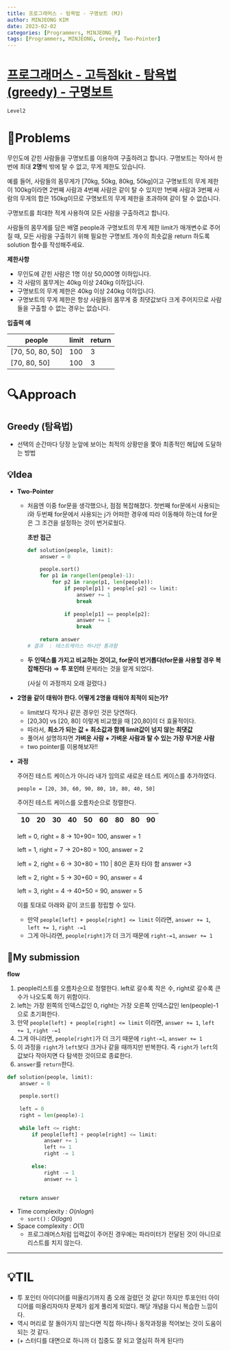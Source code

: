 ```yaml
---
title: 프로그래머스 - 탐욕법 - 구명보트 (MJ)
author: MINJEONG KIM
date: 2023-02-02
categories: [Programmers, MINJEONG_P]
tags: [Programmers, MINJEONG, Greedy, Two-Pointer]
---
```


# [프로그래머스 - 고득점kit - 탐욕법(greedy) - 구명보트](https://school.programmers.co.kr/learn/courses/30/lessons/42885)
`Level2`

# 📖Problems

무인도에 갇힌 사람들을 구명보트를 이용하여 구출하려고 합니다. 구명보트는 작아서 한 번에 최대 **2명**씩 밖에 탈 수 없고, 무게 제한도 있습니다.

예를 들어, 사람들의 몸무게가 [70kg, 50kg, 80kg, 50kg]이고 구명보트의 무게 제한이 100kg이라면 2번째 사람과 4번째 사람은 같이 탈 수 있지만 1번째 사람과 3번째 사람의 무게의 합은 150kg이므로 구명보트의 무게 제한을 초과하여 같이 탈 수 없습니다.

구명보트를 최대한 적게 사용하여 모든 사람을 구출하려고 합니다.

사람들의 몸무게를 담은 배열 people과 구명보트의 무게 제한 limit가 매개변수로 주어질 때, 모든 사람을 구출하기 위해 필요한 구명보트 개수의 최솟값을 return 하도록 solution 함수를 작성해주세요.

**제한사항**

- 무인도에 갇힌 사람은 1명 이상 50,000명 이하입니다.
- 각 사람의 몸무게는 40kg 이상 240kg 이하입니다.
- 구명보트의 무게 제한은 40kg 이상 240kg 이하입니다.
- 구명보트의 무게 제한은 항상 사람들의 몸무게 중 최댓값보다 크게 주어지므로 사람들을 구출할 수 없는 경우는 없습니다.

**입출력 예**

| people | limit | return |
| --- | --- | --- |
| [70, 50, 80, 50] | 100 | 3 |
| [70, 80, 50] | 100 | 3 |

# 🔍Approach

## **Greedy (탐욕법)**

- 선택의 순간마다 당장 눈앞에 보이는 최적의 상황만을 쫓아 최종적인 해답에 도달하는 방법

## 💡Idea

- **Two-Pointer**
    - 처음엔 이중 for문을 생각했으나, 점점 복잡해졌다. 첫번째 for문에서 사용되는 i와 두번째 for문에서 사용되는 j가 어떠한 경우에 따라 이동해야 하는데 for문은 그 조건을 설정하는 것이 번거로웠다.
        
        **초반 접근**
        
        ```python
        def solution(people, limit):
            answer = 0
            
            people.sort()
            for p1 in range(len(people)-1):
                for p2 in range(p1, len(people)):
                    if people[p1] + people[-p2] <= limit:
                        answer += 1
                        break
                    
                    if people[p1] == people[p2]:
                        answer += 1
                        break
                        
            return answer
        # 결과  : 테스트케이스 하나만 통과함
        ```
        
    - **두 인덱스를 가지고 비교하는 것이고, for문이 번거롭다(for문을 사용할 경우 복잡해진다)** 
    ⇒ **투 포인터** 문제라는 것을 알게 되었다.
        
        (사실 이 과정까지 오래 걸렸다.)
        
- **2명을 같이 태워야 한다. 어떻게 2명을 태워야 최적이 되는가?**
    - limit보다 작거나 같은 경우인 것은 당연하다.
    - [20,30] vs [20, 80] 이렇게 비교했을 때 [20,80]이 더 효율적이다.
    - 따라서, **최소가 되는 값 + 최소값과 함께 limit값이 넘지 않는 최댓값**
    - 풀어서 설명하자면 **가벼운 사람 + 가벼운 사람과 탈 수 있는 가장 무거운 사람**
    - two pointer를 이용해보자!!

- **과정**
    
    주어진 테스트 케이스가 아니라 내가 임의로 새로운 테스트 케이스를 추가하였다. 
    
    `people = [20, 30, 60, 90, 80, 10, 80, 40, 50]`
    
    주어진 테스트 케이스를 오름차순으로 정렬한다.
    
    | 10 | 20 | 30 | 40 | 50 | 60 | 80 | 80 | 90 |
    | --- | --- | --- | --- | --- | --- | --- | --- | --- |
    
    left = 0, right = 8 -> 10+90= 100, answer = 1
    
    left = 1, right = 7 -> 20+80 = 100, answer = 2
    
    left = 2, right = 6 -> 30+80 = 110 | 80은 혼자 타야 함 answer =3
    
    left = 2, right = 5 -> 30+60 = 90, answer = 4
    
    left = 3, right = 4 -> 40+50 = 90, answer = 5
    
    이를 토대로 아래와 같이 코드를 정립할 수 있다.
    
    - 만약 `people[left] + people[right] <= limit` 이라면, `answer += 1`, `left += 1`, `right -=1`
    - 그게 아니라면, `people[right]`가 더 크기 때문에 `right-=1`, `answer += 1`

## 🚩My submission

**flow**

1. people리스트를 오름차순으로 정렬한다. left로 갈수록 작은 수, right로 갈수록 큰 수가 나오도록 하기 위함이다. 
2. left는 가장 왼쪽의 인덱스값인 0, right는 가장 오른쪽 인덱스값인 len(people)-1으로 초기화한다.
3. 만약 `people[left] + people[right] <= limit` 이라면, `answer += 1`, `left += 1`, `right -=1`
4. 그게 아니라면, `people[right]`가 더 크기 때문에 `right-=1`, `answer += 1`
5. 이 과정을 `right`가 `left`보다 크거나 같을 때까지만 반복한다. 즉 `right`가 `left`의 값보다 작아지면 다 탐색한 것이므로 종료한다.
6. `answer`를 `return`한다.

```python
def solution(people, limit):
    answer = 0
    
    people.sort()
    
    left = 0
    right = len(people)-1
    
    while left <= right:
        if people[left] + people[right] <= limit:
            answer += 1
            left += 1
            right -= 1
            
        else:
            right -= 1
            answer += 1
        
        
    return answer
```

- Time complexity : $O(nlogn)$
    - `sort()` : $O(logn)$
- Space complexity : $O(1)$
    - 프로그래머스처럼 입력값이 주어진 경우에는 파라미터가 전달된 것이 아니므로 리스트를 치지 않는다.

---

# 💡TIL

- 투 포인터 아이디어를 떠올리기까지 좀 오래 걸렸던 것 같다! 하지만 투포인터 아이디어를 떠올리자마자 문제가 쉽게 풀리게 되었다. 해당 개념을 다시 복습한 느낌이다.
- 역시 머리로 잘 돌아가지 않는다면 직접 하나하나 동작과정을 적어보는 것이 도움이 되는 것 같다.
- (+ 스터디를 대면으로 하니까 더 집중도 잘 되고 열심히 하게 된다!!)
